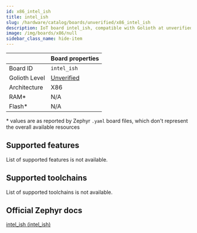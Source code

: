 ```yaml
---
id: x86_intel_ish
title: intel_ish
slug: /hardware/catalog/boards/unverified/x86_intel_ish
description: IoT board intel_ish, compatible with Golioth at unverified level.
image: /img/boards/x86/null
sidebar_class_name: hide-item
---
```


[//]: # (This is an auto-generated file, do not edit! Changes to it will be lost upon re-generation)



|                | Board properties     |
| -------------  | -------------------- |
| Board ID       | `intel_ish` |
| Golioth Level  | [Unverified](/hardware#unverified-boards) |
| Architecture   | X86 |
| RAM*           | N/A |
| Flash*         | N/A |

\* values are as reported by Zephyr `.yaml` board files, which don't represent the overall available resources



## Supported features

List of supported features is not available.

## Supported toolchains

List of supported toolchains is not available.

## Official Zephyr docs

[intel_ish (intel_ish)](https://docs.zephyrproject.org/latest/boards/x86/intel_ish/doc/index.html)
